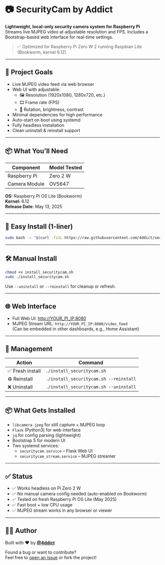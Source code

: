 # 📷 SecurityCam by Addict

**Lightweight, local-only security camera system for Raspberry Pi**  
Streams live MJPEG video at adjustable resolution and FPS. Includes a Bootstrap-based web interface for real-time settings.

> ✅ Optimized for Raspberry Pi Zero W 2 running Raspbian Lite (Bookworm, kernel 6.12)

---

## 🎯 Project Goals

- Live MJPEG video feed via web browser
- Web UI with adjustable:
  - 🖼 Resolution (1920x1080, 1280x720, etc.)
  - 🎞 Frame rate (FPS)
  - 🔄 Rotation, brightness, contrast
- Minimal dependencies for high performance
- Auto-start on boot using systemd
- Fully headless installation
- Clean uninstall & reinstall support

---

## 📦 What You’ll Need

| Component        | Model Tested     |
|------------------|------------------|
| Raspberry Pi     | Zero 2 W         |
| Camera Module    | OV5647           |

**OS:** Raspberry Pi OS Lite (Bookworm)  
**Kernel:** 6.12  
**Release Date:** May 13, 2025

---

## 🚀 Easy Install (1-liner)

```bash
sudo bash -c "$(curl -fsSL https://raw.githubusercontent.com/4ddict/securitycam/main/install_securitycam.sh)"
```

---

## 🛠 Manual Install

```bash
chmod +x install_securitycam.sh
sudo ./install_securitycam.sh
```

Use `--uninstall` or `--reinstall` for cleanup or refresh.

---

## 🌐 Web Interface

- Full Web UI: [http://YOUR_PI_IP:8080](http://YOUR_PI_IP:8080)
- MJPEG Stream URL: `http://YOUR_PI_IP:8080/video_feed`  
  (Can be embedded in other dashboards, e.g., Home Assistant)

---

## 🧹 Management

| Action         | Command                              |
|----------------|---------------------------------------|
| ✅ Fresh install   | `./install_securitycam.sh`              |
| ♻️ Reinstall       | `./install_securitycam.sh --reinstall`  |
| ❌ Uninstall       | `./install_securitycam.sh --uninstall`  |

---

## 📦 What Gets Installed

- `libcamera-jpeg` for still capture + MJPEG loop
- `Flask` (Python3) for web interface
- `jq` for config parsing (lightweight)
- Bootstrap 5 for modern UI
- Two systemd services:
  - `securitycam.service` – Flask Web UI
  - `securitycam_stream.service` – MJPEG streamer

---

## ✅ Status

- ✅ Works headless on Pi Zero 2 W
- ✅ No manual camera config needed (auto-enabled on Bookworm)
- ✅ Tested on fresh Raspberry Pi OS Lite (May 2025)
- ✅ Fast boot + low CPU usage
- ✅ MJPEG stream works in any browser or viewer

---

## 👨‍💻 Author

Built with ❤️ by [**@4ddict**](https://github.com/4ddict)

Found a bug or want to contribute?  
Feel free to [open an issue](https://github.com/4ddict/securitycam/issues) or fork the project!
